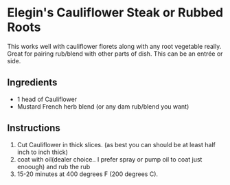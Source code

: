 Elegin's Cauliflower Steak or Rubbed Roots
==========================================

This works well with cauliflower florets along with any root vegetable
really. Great for pairing rub/blend with other parts of dish. This can
be an entrée or side.

Ingredients
-----------

-   1 head of Cauliflower
-   Mustard French herb blend (or any dam rub/blend you want)

Instructions
------------

1.  Cut Cauliflower in thick slices. (as best you can should be at least
    half inch to inch thick)
2.  coat with oil(dealer choice.. I prefer spray or pump oil to coat
    just enoough) and rub the rub
3.  15-20 minutes at 400 degrees F (200 degrees C).
